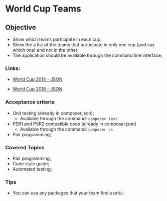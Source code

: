 # World Cup Teams

## Objective

* Show which teams participate in each cup;
* Show the a list of the teams that participate in only one cup (and say which one) and not in the other;
* The application should be available through the command line interface;

### Links:

* [World Cup 2014 - JSON](https://raw.githubusercontent.com/openfootball/world-cup.json/master/2014/worldcup.teams.json)

* [World Cup 2018 - JSON](https://raw.githubusercontent.com/openfootball/world-cup.json/master/2018/worldcup.teams.json)

  

### Acceptance criteria

* Unit testing (already in composer.json);
  * Available through the command: `composer test`
* PSR1 and PSR2 compatible code (already in composer.json)
  * Available through the command: `composer cs`
* Pair programming;



### Covered Topics

* Pair programming;
* Code style guide;
* Automated testing;

### Tips

* You can use any packages that your team find useful;

  